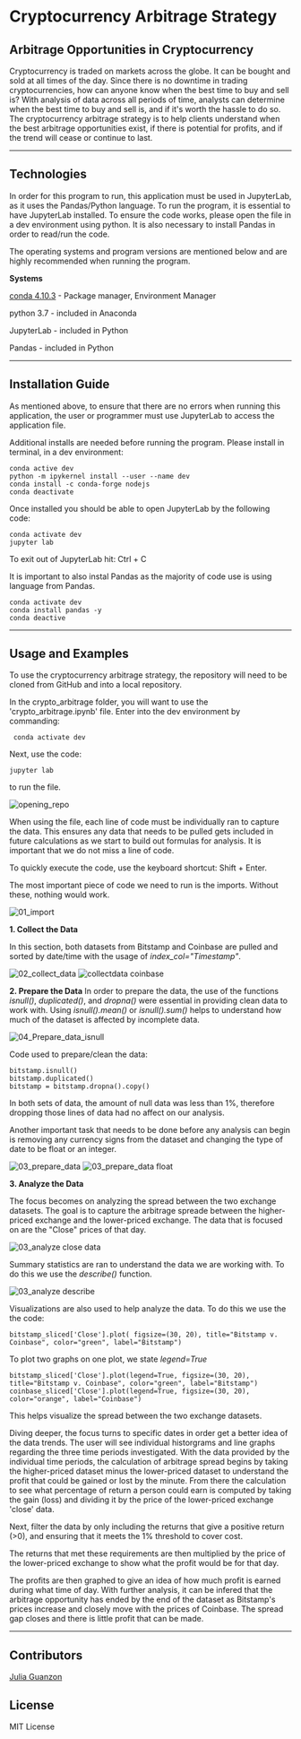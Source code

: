 # Cryptocurrency Arbitrage Strategy
## Arbitrage Opportunities in Cryptocurrency

Cryptocurrency is traded on markets across the globe. It can be bought and sold at all times of the day. Since there is no downtime in trading cryptocurrencies, how can anyone know when the best time to buy and sell is? With analysis of data across all periods of time, analysts can determine when the best time to buy and sell is, and if it's worth the hassle to do so. The cryptocurrency arbitrage strategy is to help clients understand when the best arbitrage opportunities exist, if there is potential for profits, and if the trend will cease or continue to last.

---

## Technologies

In order for this program to run, this application must be used in JupyterLab, as it uses the Pandas/Python language. To run the program, it is essential to have JupyterLab installed. To ensure the code works, please open the file in a dev environment using python. It is also necessary to install Pandas in order to read/run the code.

The operating systems and program versions are mentioned below and are highly recommended when running the program.

**Systems**

[conda 4.10.3](https://docs.anaconda.com/anaconda/install/index.html) - Package manager, Environment Manager

python 3.7 - included in Anaconda

JupyterLab - included in Python 

Pandas - included in Python


---

## Installation Guide

As mentioned above, to ensure that there are no errors when running this application, the user or programmer must use JupyterLab to access the application file. 

Additional installs are needed before running the program. Please install in terminal, in a dev environment:

```JupyterLab
conda active dev
python -m ipykernel install --user --name dev
conda install -c conda-forge nodejs
conda deactivate

```
Once installed you should be able to open JupyterLab by the following code:

```
conda activate dev
jupyter lab
```

To exit out of JupyterLab hit: Ctrl + C

It is important to also instal Pandas as the majority of code use is using language from Pandas.

```Pandas
conda activate dev
conda install pandas -y
conda deactive
```

---

## Usage and Examples

To use the cryptocurrency arbitrage strategy, the repository will need to be cloned from GitHub and into a local repository.

In the crypto_arbitrage folder, you will want to use the 'crypto_arbitrage.ipynb' file. Enter into the dev environment by commanding: 

```
 conda activate dev
```
Next, use the code:

```
jupyter lab
```
to run the file.

![opening_repo](https://user-images.githubusercontent.com/84649228/126043901-ed108223-4972-4908-a259-6213ee40405d.PNG)

When using the file, each line of code must be individually ran to capture the data. This ensures any data that needs to be pulled gets included in future calculations as we start to build out formulas for analysis. It is important that we do not miss a line of code.

To quickly execute the code, use the keyboard shortcut: Shift + Enter.

The most important piece of code we need to run is the imports. Without these, nothing would work.

![01_import](https://user-images.githubusercontent.com/84649228/126043950-a43d3c63-8054-46be-9a7c-6825b90cd56f.PNG)


**1. Collect the Data**

In this section, both datasets from Bitstamp and Coinbase are pulled and sorted by date/time with the usage of *index_col="Timestamp"*.

![02_collect_data](https://user-images.githubusercontent.com/84649228/126043910-c29d63e7-6e20-4424-acae-6bb958b99e93.PNG)
![collectdata coinbase](https://user-images.githubusercontent.com/84649228/126043917-411abf17-f2cd-4381-aec1-a01d8e161604.png)


**2. Prepare the Data**
In order to prepare the data, the use of the functions *isnull()*, *duplicated()*, and *dropna()* were essential in providing clean data to work with. Using *isnull().mean()* or *isnull().sum()* helps to understand how much of the dataset is affected by incomplete data.

![04_Prepare_data_isnull](https://user-images.githubusercontent.com/84649228/126044490-67f9ebe3-655f-4989-bfcf-16882d7a8b56.PNG)


Code used to prepare/clean the data:

```
bitstamp.isnull()
bitstamp.duplicated()
bitstamp = bitstamp.dropna().copy()

```
In both sets of data, the amount of null data was less than 1%, therefore dropping those lines of data had no affect on our analysis.


Another important task that needs to be done before any analysis can begin is removing any currency signs from the dataset and changing the type of date to be float or an integer.

![03_prepare_data](https://user-images.githubusercontent.com/84649228/126043986-87e2642f-ae81-4a73-bd54-e616948a41a9.PNG)
![03_prepare_data float](https://user-images.githubusercontent.com/84649228/126043989-aaf0c297-8281-44c8-8a1f-878b084c0c3d.PNG)



**3. Analyze the Data**

The focus becomes on analyzing the spread between the two exchange datasets. The goal is to capture the arbitrage spreade between the higher-priced exchange and the lower-priced exchange. The data that is focused on are the "Close" prices of that day.

![03_analyze close data](https://user-images.githubusercontent.com/84649228/126044074-4d3cb847-4484-4ff4-9c94-859e67b05fc7.png)


Summary statistics are ran to understand the data we are working with. To do this we use the *describe()* function.

![03_analyze describe](https://user-images.githubusercontent.com/84649228/126044086-b8e454a7-57d3-4264-9dbb-3496b75ff379.png)


Visualizations are also used to help analyze the data. To do this we use the the code:

```
bitstamp_sliced['Close'].plot( figsize=(30, 20), title="Bitstamp v. Coinbase", color="green", label="Bitstamp")

```

To plot two graphs on one plot, we state *legend=True*
```
bitstamp_sliced['Close'].plot(legend=True, figsize=(30, 20), title="Bitstamp v. Coinbase", color="green", label="Bitstamp")
coinbase_sliced['Close'].plot(legend=True, figsize=(30, 20), color="orange", label="Coinbase")

```

This helps visualize the spread between the two exchange datasets.

Diving deeper, the focus turns to specific dates in order get a better idea of the data trends. The user will see individual historgrams and line graphs regarding the three time periods investigated. With the data provided by the individual time periods, the calculation of arbitrage spread begins by taking the higher-priced dataset minus the lower-priced dataset to understand the profit that could be gained or lost by the minute. From there the calculation to see what percentage of return a person could earn is computed by taking the gain (loss) and dividing it by the price of the lower-priced exchange 'close' data.

Next, filter the data by only including the returns that give a positive return (>0), and ensuring that it meets the 1% threshold to cover cost.

The returns that met these requirements are then multiplied by the price of the lower-priced exchange to show what the profit would be for that day.

The profits are then graphed to give an idea of how much profit is earned during what time of day. With further analysis, it can be infered that the arbitrage opportunity has ended by the end of the dataset as Bitstamp's prices increase and closely move with the prices of Coinbase. The spread gap closes and there is little profit that can be made.

---

## Contributors

[Julia Guanzon](www.linkedin.com/in/julia-guanzon)

## License

MIT License
